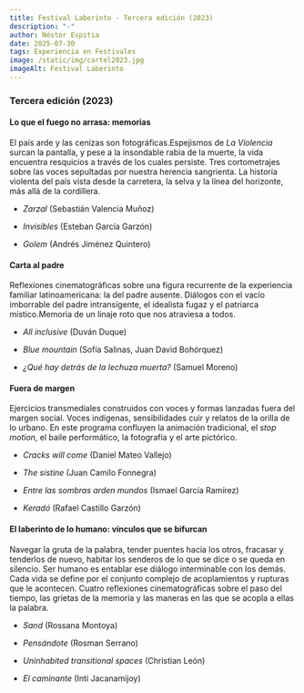 ```yaml
---
title: Festival Laberinto - Tercera edición (2023)
description: "-"
author: Néstor Espitia
date: 2025-07-30
tags: Experiencia en Festivales
image: /static/img/cartel2023.jpg
imageAlt: Festival Laberinto
---
```


### **Tercera edición (2023)**

#### **Lo que el fuego no arrasa: memorias**

El país arde y las cenizas son fotográficas.Espejismos de *La Violencia* surcan la pantalla, y pese a la insondable rabia de la muerte, la vida encuentra resquicios a través de los cuales persiste. Tres cortometrajes sobre las voces sepultadas por nuestra herencia sangrienta. La historia violenta del país vista desde la carretera, la selva y la línea del horizonte, más allá de la cordillera.

* *Zarzal* (Sebastián Valencia Muñoz)

* *Invisibles* (Esteban García Garzón)

* *Golem* (Andrés Jiménez Quintero)

#### **Carta al padre**

Reflexiones cinematográficas sobre una figura recurrente de la experiencia familiar latinoamericana: la del padre ausente. Diálogos con el vacío imborrable del padre intransigente, el idealista fugaz y el patriarca místico.Memoria de un linaje roto que nos atraviesa a todos.

* *All inclusive* (Duván Duque)

* *Blue mountain* (Sofía Salinas, Juan David Bohórquez)

* *¿Qué hay detrás de la lechuza muerta?* (Samuel Moreno)

#### **Fuera de margen**

Ejercicios transmediales construidos con voces y formas lanzadas fuera del margen social. Voces indígenas, sensibilidades cuir y relatos de la orilla de lo urbano. En este programa confluyen la animación tradicional, el *stop motion*, el baile performático, la fotografía y el arte pictórico.

* *Cracks will come* (Daniel Mateo Vallejo)

* *The sistine* (Juan Camilo Fonnegra)

* *Entre las sombras arden mundos* (Ismael García Ramírez)

* *Keradó* (Rafael Castillo Garzón)

#### **El laberinto de lo humano: vínculos que se bifurcan**

Navegar la gruta de la palabra, tender puentes hacia los otros, fracasar y tenderlos de nuevo, habitar los senderos de lo que se dice o se queda en silencio. Ser humano es entablar ese diálogo interminable con los demás. Cada vida se define por el conjunto complejo de acoplamientos y rupturas que le acontecen. Cuatro reflexiones cinematográficas sobre el paso del tiempo, las grietas de la memoria y las maneras en las que se acopla a ellas la palabra.

* *Sand* (Rossana Montoya)

* *Pensándote* (Rosman Serrano)

* *Uninhabited transitional spaces* (Christian León)

* *El caminante* (Inti Jacanamijoy)


